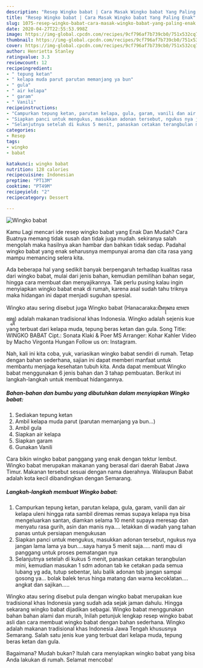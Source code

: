 ```yaml
---
description: "Resep Wingko babat | Cara Masak Wingko babat Yang Paling Enak"
title: "Resep Wingko babat | Cara Masak Wingko babat Yang Paling Enak"
slug: 1075-resep-wingko-babat-cara-masak-wingko-babat-yang-paling-enak
date: 2020-04-27T22:55:53.998Z
image: https://img-global.cpcdn.com/recipes/9cf796af7b739cb0/751x532cq70/wingko-babat-foto-resep-utama.jpg
thumbnail: https://img-global.cpcdn.com/recipes/9cf796af7b739cb0/751x532cq70/wingko-babat-foto-resep-utama.jpg
cover: https://img-global.cpcdn.com/recipes/9cf796af7b739cb0/751x532cq70/wingko-babat-foto-resep-utama.jpg
author: Henrietta Stanley
ratingvalue: 3.3
reviewcount: 12
recipeingredient:
- " tepung ketan"
- " kelapa muda parut parutan memanjang ya bun"
- " gula"
- " air kelapa"
- " garam"
- " Vanili"
recipeinstructions:
- "Campurkan tepung ketan, parutan kelapa, gula, garam, vanili dan air kelapa uleni hingga rata sambil diremas remas supaya kelapa nya bisa mengeluarkan santan, diamkan selama 10 menit supaya meresap dan menyatu rasa gurih, asin dan manis nya.... letakkan di wadah yang tahan panas untuk persiapan mengukusan"
- "Siapkan panci untuk mengukus, masukkan adonan tersebut, ngukus nya jangan lama lama ya bun....saya hanya 5 menit saja..... nanti mau di panggang untuk proses pematangan nya"
- "Selanjutnya setelah di kukus 5 menit, panaskan cetakan terangbulan mini, kemudian masukan 1 sdm adonan tab ke cetakan pada semua lubang yg ada, tutup sebentar, lalu balik adonan tsb jangan sampai gosong ya... bolak balek terus hinga matang dan warna kecoklatan.... angkat dan sajikan....."
categories:
- Resep
tags:
- wingko
- babat

katakunci: wingko babat 
nutrition: 128 calories
recipecuisine: Indonesian
preptime: "PT13M"
cooktime: "PT49M"
recipeyield: "2"
recipecategory: Dessert

---
```



![Wingko babat](https://img-global.cpcdn.com/recipes/9cf796af7b739cb0/751x532cq70/wingko-babat-foto-resep-utama.jpg)

Kamu Lagi mencari ide resep wingko babat yang Enak Dan Mudah? Cara Buatnya memang tidak susah dan tidak juga mudah. sekiranya salah mengolah maka hasilnya akan hambar dan bahkan tidak sedap. Padahal wingko babat yang enak seharusnya mempunyai aroma dan cita rasa yang mampu memancing selera kita.

Ada beberapa hal yang sedikit banyak berpengaruh terhadap kualitas rasa dari wingko babat, mulai dari jenis bahan, kemudian pemilihan bahan segar, hingga cara membuat dan menyajikannya. Tak perlu pusing kalau ingin menyiapkan wingko babat enak di rumah, karena asal sudah tahu triknya maka hidangan ini dapat menjadi suguhan spesial.

Wingko atau sering disebut juga Wingko babat (Hanacaraka:ꦮꦶꦁꦏꦺꦴ ꦧꦧꦠ꧀) adalah makanan tradisional khas Indonesia. Wingko adalah sejenis kue yang terbuat dari kelapa muda, tepung beras ketan dan gula. Song Title: WINGKO BABAT Cipt.: Sonata Klaki &amp; Poer MS Arranger: Kohar Kahler Video by Macho Virgonta Hungan Follow us on: Instagram.


Nah, kali ini kita coba, yuk, variasikan wingko babat sendiri di rumah. Tetap dengan bahan sederhana, sajian ini dapat memberi manfaat untuk membantu menjaga kesehatan tubuh kita. Anda dapat membuat Wingko babat menggunakan 6 jenis bahan dan 3 tahap pembuatan. Berikut ini langkah-langkah untuk membuat hidangannya.

<!--inarticleads1-->

##### Bahan-bahan dan bumbu yang dibutuhkan dalam menyiapkan Wingko babat:

1. Sediakan  tepung ketan
1. Ambil  kelapa muda parut (parutan memanjang ya bun...)
1. Ambil  gula
1. Siapkan  air kelapa
1. Siapkan  garam
1. Gunakan  Vanili


Cara bikin wingko babat panggang yang enak dengan tektur lembut. Wingko babat merupakan makanan yang berasal dari daerah Babat Jawa Timur. Makanan tersebut sesuai dengan nama daerahnya. Walaupun Babat adalah kota kecil dibandingkan dengan Semarang. 

<!--inarticleads2-->

##### Langkah-langkah membuat Wingko babat:

1. Campurkan tepung ketan, parutan kelapa, gula, garam, vanili dan air kelapa uleni hingga rata sambil diremas remas supaya kelapa nya bisa mengeluarkan santan, diamkan selama 10 menit supaya meresap dan menyatu rasa gurih, asin dan manis nya.... letakkan di wadah yang tahan panas untuk persiapan mengukusan
1. Siapkan panci untuk mengukus, masukkan adonan tersebut, ngukus nya jangan lama lama ya bun....saya hanya 5 menit saja..... nanti mau di panggang untuk proses pematangan nya
1. Selanjutnya setelah di kukus 5 menit, panaskan cetakan terangbulan mini, kemudian masukan 1 sdm adonan tab ke cetakan pada semua lubang yg ada, tutup sebentar, lalu balik adonan tsb jangan sampai gosong ya... bolak balek terus hinga matang dan warna kecoklatan.... angkat dan sajikan.....


Wingko atau sering disebut pula dengan wingko babat merupakan kue tradisional khas Indonesia yang sudah ada sejak jaman dahulu. Hingga sekarang wingko babat dijadikan sebagai. Wingko babat menggunakan bahan bahan alami dan murah, Inilah petunjuk lengkap resep wingko babat asli dan cara membuat wingko babat dengan bahan sederhana. Wingko adalah makanan tradisional khas Indonesia Jawa Tengah khususnya Semarang. Salah satu jenis kue yang terbuat dari kelapa muda, tepung beras ketan dan gula. 

Bagaimana? Mudah bukan? Itulah cara menyiapkan wingko babat yang bisa Anda lakukan di rumah. Selamat mencoba!
